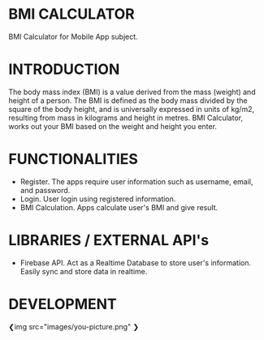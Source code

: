 # BMI CALCULATOR
BMI Calculator for Mobile App subject.

# INTRODUCTION
The body mass index (BMI) is a value derived from the mass (weight) and height of a person. The BMI is defined as the body mass divided by the square of the body height, and is universally expressed in units of kg/m2, resulting from mass in kilograms and height in metres. BMI Calculator, works out your BMI based on the weight and height you enter.

# FUNCTIONALITIES
- Register.
  The apps require user information such as username, email, and password.
- Login.
  User login using registered information.
- BMI Calculation.
  Apps calculate user's BMI and give result.
  
# LIBRARIES / EXTERNAL API's
- Firebase API.
  Act as a Realtime Database to store user's information. Easily sync and store data in realtime.
  
# DEVELOPMENT
❮img src="images/you-picture.png" ❯
